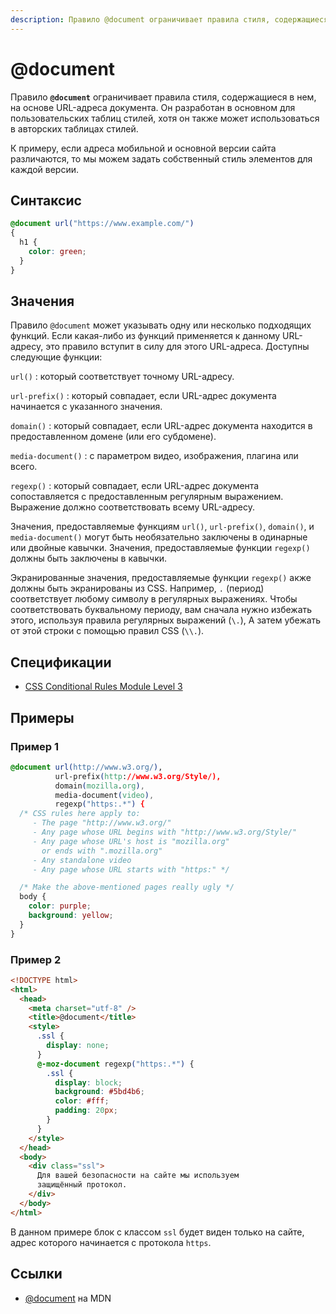 ```yaml
---
description: Правило @document ограничивает правила стиля, содержащиеся в нем, на основе URL-адреса документа
---
```


# @document

Правило **`@document`** ограничивает правила стиля, содержащиеся в нем, на основе URL-адреса документа. Он разработан в основном для пользовательских таблиц стилей, хотя он также может использоваться в авторских таблицах стилей.

К примеру, если адреса мобильной и основной версии сайта различаются, то мы можем задать собственный стиль элементов для каждой версии.

## Синтаксис

```css
@document url("https://www.example.com/")
{
  h1 {
    color: green;
  }
}
```

## Значения

Правило `@document` может указывать одну или несколько подходящих функций. Если какая-либо из функций применяется к данному URL-адресу, это правило вступит в силу для этого URL-адреса. Доступны следующие функции:

`url()`
: который соответствует точному URL-адресу.

`url-prefix()`
: который совпадает, если URL-адрес документа начинается с указанного значения.

`domain()`
: который совпадает, если URL-адрес документа находится в предоставленном домене (или его субдомене).

`media-document()`
: с параметром видео, изображения, плагина или всего.

`regexp()`
: который совпадает, если URL-адрес документа сопоставляется с предоставленным регулярным выражением. Выражение должно соответствовать всему URL-адресу.

Значения, предоставляемые функциям `url()`, `url-prefix()`, `domain()`, и `media-document()` могут быть необязательно заключены в одинарные или двойные кавычки. Значения, предоставляемые функции `regexp()` должны быть заключены в кавычки.

Экранированные значения, предоставляемые функции `regexp()` акже должны быть экранированы из CSS. Например, `.` (период) соответствует любому символу в регулярных выражениях. Чтобы соответствовать буквальному периоду, вам сначала нужно избежать этого, используя правила регулярных выражений (`\.`), А затем убежать от этой строки с помощью правил CSS (`\\.`).

## Спецификации

- [CSS Conditional Rules Module Level 3](https://www.w3.org/TR/2012/WD-css3-conditional-20120911/#at-document)

## Примеры

### Пример 1

```css
@document url(http://www.w3.org/),
          url-prefix(http://www.w3.org/Style/),
          domain(mozilla.org),
          media-document(video),
          regexp("https:.*") {
  /* CSS rules here apply to:
     - The page "http://www.w3.org/"
     - Any page whose URL begins with "http://www.w3.org/Style/"
     - Any page whose URL's host is "mozilla.org"
       or ends with ".mozilla.org"
     - Any standalone video
     - Any page whose URL starts with "https:" */

  /* Make the above-mentioned pages really ugly */
  body {
    color: purple;
    background: yellow;
  }
}
```

### Пример 2

```html
<!DOCTYPE html>
<html>
  <head>
    <meta charset="utf-8" />
    <title>@document</title>
    <style>
      .ssl {
        display: none;
      }
      @-moz-document regexp("https:.*") {
        .ssl {
          display: block;
          background: #5bd4b6;
          color: #fff;
          padding: 20px;
        }
      }
    </style>
  </head>
  <body>
    <div class="ssl">
      Для вашей безопасности на сайте мы используем
      защищённый протокол.
    </div>
  </body>
</html>
```

В данном примере блок с классом `ssl` будет виден только на сайте, адрес которого начинается с протокола `https`.

## Ссылки

- [@document](https://developer.mozilla.org/ru/docs/Web/CSS/@document) на MDN
